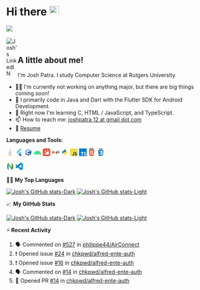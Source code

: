 # Hi there <img src="https://media.giphy.com/media/hvRJCLFzcasrR4ia7z/giphy.gif" width="25px" height="25px">

![](https://komarev.com/ghpvc/?username=SoPat712&color=blue)

<a href="https://www.linkedin.com/in/sourav-patra-702661232/">
  <img align="left" alt="Josh's LinkedIN" width="30px" src="https://iconmonstr.com/wp-content/g/gd/makefg.php?i=../releases/preview/2012/png/iconmonstr-linkedin-3.png&r=10&g=102&b=194" />
</a>

<br /> 

## A little about me! 

I'm Josh Patra. I study Computer Science at Rutgers University.

- 👨‍💻 I'm currently not working on anything major, but there are big things coming soon!
- 🤖 I primarily code in Java and Dart with the Flutter SDK for Android Development.
- 🌱 Right now I'm learning C, HTML / JavaScript, and TypeScript.
- 📫 How to reach me: [joshpatra 12 at gmail dot com](mailto:joshpatra12@gmail.com)
- 📝 [Resume](https://drive.google.com/file/d/18VeWXNwJek5gNHSUMJx6vZFXLgWm0X4a/view?usp=sharing)

**Languages and Tools:**  

<code><img height="20" src="https://raw.githubusercontent.com/github/explore/5b3600551e122a3277c2c5368af2ad5725ffa9a1/topics/java/java.png"></code>
<code><img height="20" src="https://raw.githubusercontent.com/github/explore/80688e429a7d4ef2fca1e82350fe8e3517d3494d/topics/flutter/flutter.png"></code>
<code><img height="20" src="https://raw.githubusercontent.com/github/explore/f3e22f0dca2be955676bc70d6214b95b13354ee8/topics/c/c.png"></code>
<code><img height="20" src="https://raw.githubusercontent.com/github/explore/80688e429a7d4ef2fca1e82350fe8e3517d3494d/topics/android/android.png"></code>
<code><img height="20" src="https://raw.githubusercontent.com/github/explore/80688e429a7d4ef2fca1e82350fe8e3517d3494d/topics/swift/swift.png"></code>
<code><img height="20" src="https://raw.githubusercontent.com/github/explore/80688e429a7d4ef2fca1e82350fe8e3517d3494d/topics/git/git.png"></code>
<code><img height="20" src="https://raw.githubusercontent.com/github/explore/80688e429a7d4ef2fca1e82350fe8e3517d3494d/topics/python/python.png"></code>
<code><img height="20" src="https://raw.githubusercontent.com/github/explore/80688e429a7d4ef2fca1e82350fe8e3517d3494d/topics/javascript/javascript.png"></code>
<code><img height="20" src="https://raw.githubusercontent.com/github/explore/80688e429a7d4ef2fca1e82350fe8e3517d3494d/topics/typescript/typescript.png"></code>
<code><img height="20" src="https://raw.githubusercontent.com/github/explore/80688e429a7d4ef2fca1e82350fe8e3517d3494d/topics/html/html.png"></code>
<code><img height="20" src="https://raw.githubusercontent.com/github/explore/80688e429a7d4ef2fca1e82350fe8e3517d3494d/topics/css/css.png"></code>


<code><img height="20" src="https://raw.githubusercontent.com/github/explore/26674e638508ac4a4e113ee32d6755ebfa000569/topics/neovim/neovim.png"></code>
<code><img height="20" src="https://raw.githubusercontent.com/github/explore/bbd48b997e8d0bef63f676eca4da5e1f76487b56/topics/visual-studio-code/visual-studio-code.png"></code>

👨‍💻 **My Top Languages**

[![Josh's GitHub stats-Dark](https://github-readme-stats-taupe-five-18.vercel.app/api/top-langs?username=SoPat712&show_icons=true&count_private=true&theme=vue-dark&include_all_commits=true&langs_count=8&layout=donut-vertical&hide=javascript,css,vim%20script,html#gh-dark-mode-only)](https://github.com/SoPat712/github-readme-stats#gh-dark-mode-only)
[![Josh's GitHub stats-Light](https://github-readme-stats-taupe-five-18.vercel.app/api/top-langs?username=SoPat712&show_icons=true&count_private=true&theme=vue-dark&include_all_commits=true&langs_count=8&layout=donut-vertical&hide=javascript,css,vim%20script,html#gh-light-mode-only)](https://github.com/SoPat712/github-readme-stats#gh-light-mode-only)

📈 **My GitHub Stats**

[![Josh's GitHub stats-Dark](https://github-readme-stats-taupe-five-18.vercel.app/api?username=SoPat712&show_icons=true&count_private=true&theme=vue-dark&include_all_commits=true&rank_icon=github&hide=contribs#gh-dark-mode-only)](https://github.com/SoPat712/github-readme-stats#gh-dark-mode-only)
[![Josh's GitHub stats-Light](https://github-readme-stats-taupe-five-18.vercel.app/api?username=SoPat712&show_icons=true&count_private=true&theme=vue&include_all_commits=true&rank_icon=github&hide=contribs#gh-light-mode-only)](https://github.com/SoPat712/github-readme-stats#gh-light-mode-only)

:zap: **Recent Activity**

<!--START_SECTION:activity-->
1. 🗣 Commented on [#527](https://github.com/philippe44/AirConnect/issues/527#issuecomment-2564632130) in [philippe44/AirConnect](https://github.com/philippe44/AirConnect)
2. ❗ Opened issue [#24](https://github.com/chkpwd/alfred-ente-auth/issues/24) in [chkpwd/alfred-ente-auth](https://github.com/chkpwd/alfred-ente-auth)
3. ❗ Opened issue [#16](https://github.com/chkpwd/alfred-ente-auth/issues/16) in [chkpwd/alfred-ente-auth](https://github.com/chkpwd/alfred-ente-auth)
4. 🗣 Commented on [#14](https://github.com/chkpwd/alfred-ente-auth/pull/14#issuecomment-2492397025) in [chkpwd/alfred-ente-auth](https://github.com/chkpwd/alfred-ente-auth)
5. 💪 Opened PR [#14](https://github.com/chkpwd/alfred-ente-auth/pull/14) in [chkpwd/alfred-ente-auth](https://github.com/chkpwd/alfred-ente-auth)
<!--END_SECTION:activity-->
